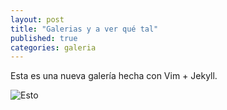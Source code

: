 ```yaml
---
layout: post
title: "Galerias y a ver qué tal"
published: true
categories: galeria
---
```


Esta es una nueva galería hecha con Vim + Jekyll.

![Esto](https://3.bp.blogspot.com/-e1fuKmbvDL4/VszkByi7r3I/AAAAAAAAAcg/WhnhqqIBMC0/s1600/Colombia-Cauca-Tierradentro-6_Taco-Witte.jpg)
